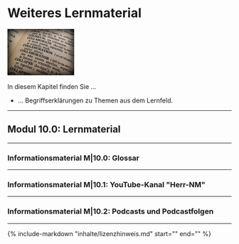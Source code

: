 # Weiteres Lernmaterial

![Kapitelbild](bilder/kap_10_kapitelbild.jpg)

In diesem Kapitel finden Sie ...

- ... Begriffserklärungen zu Themen aus dem Lernfeld.

---

## Modul 10.0: Lernmaterial

---

### Informationsmaterial M|10.0: Glossar

---

### Informationsmaterial M|10.1: YouTube-Kanal "Herr-NM"

---

### Informationsmaterial M|10.2: Podcasts und Podcastfolgen

---

{%
   include-markdown "inhalte/lizenzhinweis.md"
   start="<!--Lizenzhinweis-->"
   end="<!--Lizenzhinweis-->"
%}